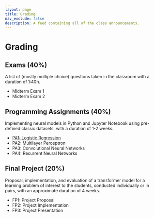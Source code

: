 ```yaml
---
layout: page
title: Grading
nav_exclude: false
description: A feed containing all of the class announcements.
---
```


# Grading

## Exams (40%)

A list of (mostly multiple choice) questions taken in the classroom with a duration of 1:40h.

- Midterm Exam 1
- Midterm Exam 2

## Programming Assignments (40%)

Implementing neural models in Python and Jupyter Notebook using pre-defined classic datasets, with a duration of 1-2 weeks.

- [PA1: Logistic Regression](/assignments/pa1-logistic-regression)
- PA2: Multilayer Perceptron
- PA3: Convolutional Neural Networks
- PA4: Recurrent Neural Networks

## Final Project (20%)

Proposal, implementation, and evaluation of a transformer model for a learning problem of interest to the students, conducted individually or in pairs, with an approximate duration of 4 weeks.

- FP1: Project Proposal
- FP2: Project Implementation
- FP3: Project Presentation

